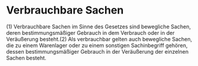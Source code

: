 # Verbrauchbare Sachen

(1) Verbrauchbare Sachen im Sinne des Gesetzes sind bewegliche Sachen, deren bestimmungsmäßiger Gebrauch in dem Verbrauch oder in der Veräußerung besteht.(2) Als verbrauchbar gelten auch bewegliche Sachen, die zu einem Warenlager oder zu einem sonstigen Sachinbegriff gehören, dessen bestimmungsmäßiger Gebrauch in der Veräußerung der einzelnen Sachen besteht. 

